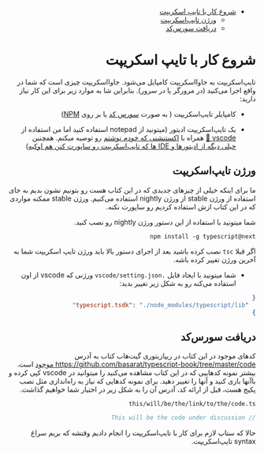 <div dir="auto">

- [شروع کار با تایپ اسکریپت](#شروع-کار-با-تایپ-اسکریپت)
  - [ورژن تایپ‌اسکریپت](#ورژن-تایپاسکریپت)
  - [دریافت سورس‌کد](#دریافت-سورسکد)

# شروع کار با تایپ اسکریپت
تایپ‌اسکریپت به جاوااسکریپت کامپایل می‌شود. جاوااسکریپت چیزی است که شما در واقع اجرا می‌کنید (در مرورگر یا در سرور). بنابراین شا به موارد زیر برای این کار نیاز دارید: 

* کامپایلر تایپ‌اسکریپت ( به صورت [سورس کد](https://github.com/Microsoft/TypeScript/) یا بر روی [NPM](https://www.npmjs.com/package/typescript))


* یک تایپ‌اسکریپت ادیتور (میتونید از notepad استفاده کنید اما من استفاده از [vscode 🌹](https://code.visualstudio.com/) همراه با  [اکستنشنی که خودم نوشتم](https://marketplace.visualstudio.com/items?itemName=basarat.god) رو توصیه میکنم. همچنین [خیلی دیگه از ادیتورها و IDE ها که تایپ‌اسکریپت رو ساپورت کنن هم اوکیه]( https://github.com/Microsoft/TypeScript/wiki/TypeScript-Editor-Support))


## ورژن تایپ‌اسکریپت
 ما برای اینکه خیلی از چیزهای جدیدی که در این کتاب هست رو بتونیم نشون بدیم به جای استفاده از ورژن stable از ورژن nightly استفاده می‌کنیم. ورژن stable  ممکنه مواردی که در این کتاب ازش استفاده کردیم رو ساپورت نکنه.

شما میتونید با استفاده از این دستور ورژن nightly رو نصب کنید.

```
npm install -g typescript@next
```
اگر قبلا `tsc` نصب کرده باشید بعد از اجرای دستور بالا باید ورژن تایپ اسکریپت شما به آخرین ورژن تغییر کرده باشه.

* شما میتونید با ایجاد فایل `.vscode/setting.json` ورژنی که vscode از اون استفاده می‌کنه رو به شکل زیر تغییر بدید:

```json
{
  "typescript.tsdk": "./node_modules/typescript/lib"
}
```

## دریافت سورس‌کد
کدهای موجود در این کتاب در ریپازیتوری گیت‌هاب کتاب به آدرس https://github.com/basarat/typescript-book/tree/master/code موجود است. بیشتر نمونه کدهاییی که در این کتاب مشاهده می‌کنید را میتوانید در vscode کپی کرده و باآنها بازی کنید و آنها را تغییر دهید. برای نمونه کدهایی که نیاز به راه‌اندازی مثل نصب پکیج هست، قبل از ارائه کد، آدرس آن را به شکل زیر در اختیار شما خواهیم گذاشت.

`this/will/be/the/link/to/the/code.ts`
```ts
// This will be the code under discussion
```
حالا که ستاپ لازم برای کار با تایپ‌اسکریپت را انجام دادیم وقتشه که بریم سراغ syntax تایپ‌اسکریپت.


</div>